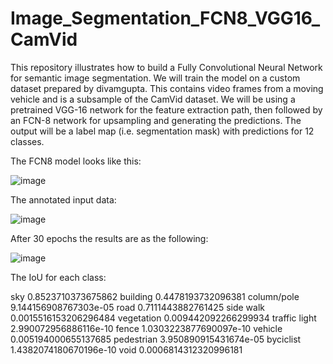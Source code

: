 # Image_Segmentation_FCN8_VGG16_CamVid
This repository illustrates how to build a Fully Convolutional Neural Network for semantic image segmentation.  We will train the model on a custom dataset prepared by divamgupta. This contains video frames from a moving vehicle and is a subsample of the CamVid dataset.  We will be using a pretrained VGG-16 network for the feature extraction path, then followed by an FCN-8 network for upsampling and generating the predictions. The output will be a label map (i.e. segmentation mask) with predictions for 12 classes. 

The FCN8 model looks like this:

![image](https://user-images.githubusercontent.com/64538407/112112404-270ad300-8bbe-11eb-8b3a-3212bb66ae35.png)


The annotated input data:

![image](https://user-images.githubusercontent.com/64538407/112112290-017dc980-8bbe-11eb-940c-90913d5d000c.png)


After 30 epochs the results are as the following:

![image](https://user-images.githubusercontent.com/64538407/112112515-4ace1900-8bbe-11eb-9000-d7d8d83ad986.png)

The IoU for each class:

sky            0.8523710373675862 
building       0.4478193732096381 
column/pole    9.144156908767303e-05 
road           0.7111443882761425 
side walk      0.0015516153206296484 
vegetation     0.009442092266299934 
traffic light  2.990072956886116e-10 
fence          1.0303223877690097e-10 
vehicle        0.005194000655137685 
pedestrian     3.950890915431674e-05 
byciclist      1.4382074180670196e-10 
void           0.0006814312320996181 


